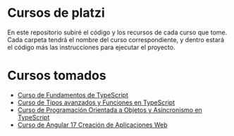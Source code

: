 # Cursos de platzi

En este repositorio subiré el código y los recursos de cada curso que tome. Cada carpeta tendrá el nombre del curso correspondiente, y dentro estará el código más las instrucciones para ejecutar el proyecto.

# Cursos tomados

- [Curso de Fundamentos de TypeScript](/fundamentos-de-typescript/)
- [Curso de Tipos avanzados y Funciones en TypeScript](/typescript-tipos-avanzados/)
- [Curso de Programación Orientada a Objetos y Asincronismo en TypeScript](/poo-y-asincronia-en-typescript/)
- [Curso de Angular 17 Creación de Aplicaciones Web](/angular-17-creacion-de-aplicaciones-web/)
